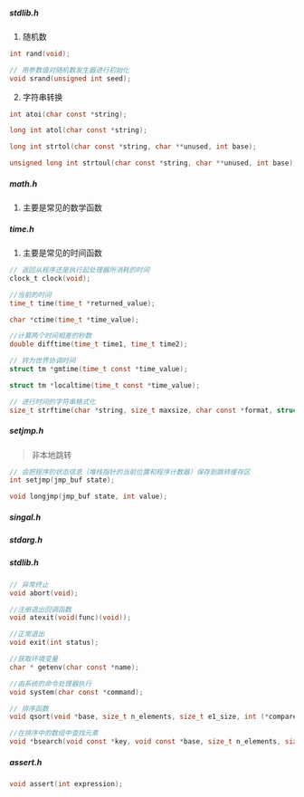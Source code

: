 ##### stdlib.h

1. 随机数
```c
int rand(void);

// 用参数值对随机数发生器进行初始化
void srand(unsigned int seed);
```

2. 字符串转换
```c
int atoi(char const *string);

long int atol(char const *string);

long int strtol(char const *string, char **unused, int base);

unsigned long int strtoul(char const *string, char **unused, int base);

```

##### math.h

1. 主要是常见的数学函数

##### time.h

1. 主要是常见的时间函数
```c
// 返回从程序还是执行起处理器所消耗的时间
clock_t clock(void);

//当前的时间
time_t time(time_t *returned_value);

char *ctime(time_t *time_value);

//计算两个时间相差的秒数
double difftime(time_t time1, time_t time2);

// 转为世界协调时间
struct tm *gmtime(time_t const *time_value);

struct tm *localtime(time_t const *time_value);

// 进行时间的字符串格式化
size_t strftime(char *string, size_t maxsize, char const *format, struct tm const *tm_ptr);
```

##### setjmp.h
> 非本地跳转

```c
// 会把程序的状态信息（堆栈指针的当前位置和程序计数器）保存到跳转缓存区
int setjmp(jmp_buf state);

void longjmp(jmp_buf state, int value);
```

##### singal.h

##### stdarg.h

##### stdlib.h
```c
// 异常终止
void abort(void);

//注册退出回调函数
void atexit(void(func)(void));

//正常退出
void exit(int status);

//获取环境变量
char * getenv(char const *name);

//由系统的命令处理器执行
void system(char const *command);

// 排序函数
void qsort(void *base, size_t n_elements, size_t e1_size, int (*compare)(void const *, void const *));

//在排序中的数组中查找元素
void *bsearch(void const *key, void const *base, size_t n_elements, size_t e1_size, int (*compare)(void const *, void const *));
```

##### assert.h
```c
void assert(int expression);
```
